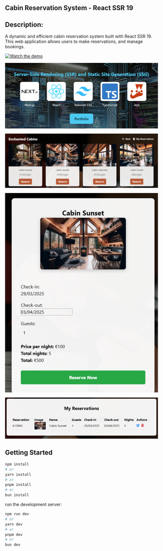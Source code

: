 ## Cabin Reservation System - React SSR 19

## Description:
A dynamic and efficient cabin reservation system built with React SSR 19. This web application allows users to make reservations, and manage bookings.

[![Watch the demo](https://img.youtube.com/vi/Wbrw6EPX1W4/0.jpg)](https://www.youtube.com/watch?v=Wbrw6EPX1W4)

![intro](assets/intro.png)

![home](assets/home.png)

![reservation](assets/reservation.png)

![reservations](assets/reservations.png)


## Getting Started

```bash
npm install
# or
yarn install
# or
pnpm install
# or
bun install
```

run the development server:

```bash
npm run dev
# or
yarn dev
# or
pnpm dev
# or
bun dev
```

